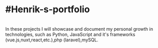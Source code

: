 <h1>#Henrik-s-portfolio</h1> <br>
In these projects I will showcase and document my personal growth in technologies, such as Python, JavaScript and it's frameworks (vue.js,nuxt,react,etc.),php (laravel),mySQL.
